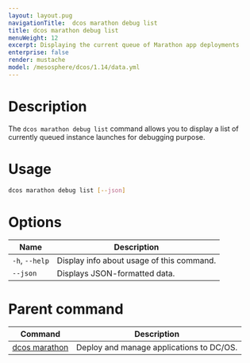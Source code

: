 ```yaml
---
layout: layout.pug
navigationTitle:  dcos marathon debug list
title: dcos marathon debug list
menuWeight: 12
excerpt: Displaying the current queue of Marathon app deployments
enterprise: false
render: mustache
model: /mesosphere/dcos/1.14/data.yml
---
```




# Description
The `dcos marathon debug list` command allows you to display a list of currently queued instance launches for debugging purpose.

# Usage

```bash
dcos marathon debug list [--json]
```

# Options

| Name |  Description |
|---------|-------------|
| `-h`, `--help` | Display info about usage of this command. |
| `--json`   |  Displays JSON-formatted data. |

# Parent command

| Command | Description |
|---------|-------------|
| [dcos marathon](/mesosphere/dcos/1.14/cli/command-reference/dcos-marathon/) | Deploy and manage applications to DC/OS. |

